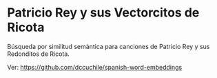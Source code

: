 # Patricio Rey y sus Vectorcitos de Ricota
Búsqueda por similitud semántica para canciones de Patricio Rey y sus Redonditos de Ricota.

Ver: https://github.com/dccuchile/spanish-word-embeddings
